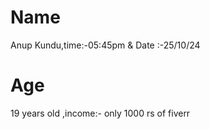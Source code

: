 
# Name

Anup Kundu,time:-05:45pm & Date :-25/10/24

# Age

19 years old ,income:- only 1000 rs of fiverr
